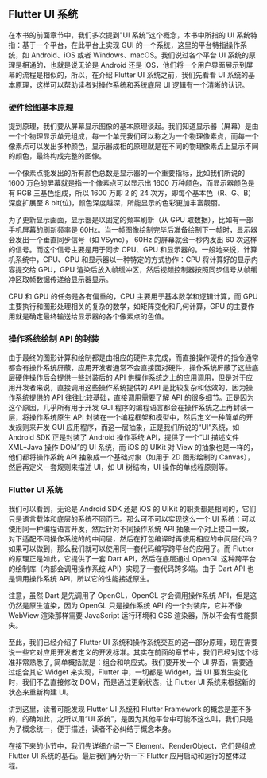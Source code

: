 ## Flutter UI 系统

在本书的前面章节中，我们多次提到"UI 系统"这个概念，本书中所指的 UI 系统特指：基于一个平台，在此平台上实现 GUI 的一个系统，这里的平台特指操作系统，如 Android、iOS 或者 Windows、macOS。我们说过各个平台 UI 系统的原理是相通的，也就是说无论是 Android 还是 iOS，他们将一个用户界面展示到屏幕的流程是相似的，所以，在介绍 Flutter UI 系统之前，我们先看看 UI 系统的基本原理，这样可以帮助读者对操作系统和系统底层 UI 逻辑有一个清晰的认识。

### 硬件绘图基本原理

提到原理，我们要从屏幕显示图像的基本原理谈起。我们知道显示器（屏幕）是由一个个物理显示单元组成，每一个单元我们可以称之为一个物理像素点，而每一个像素点可以发出多种颜色，显示器成相的原理就是在不同的物理像素点上显示不同的颜色，最终构成完整的图像。

一个像素点能发出的所有颜色总数是显示器的一个重要指标，比如我们所说的 1600 万色的屏幕就是指一个像素点可以显示出 1600 万种颜色，而显示器颜色是有 RGB 三基色组成，所以 1600 万即 2 的 24 次方，即每个基本色（R、G、B）深度扩展至 8 bit(位)，颜色深度越深，所能显示的色彩更加丰富靓丽。

为了更新显示画面，显示器是以固定的频率刷新（从 GPU 取数据），比如有一部手机屏幕的刷新频率是 60Hz。当一帧图像绘制完毕后准备绘制下一帧时，显示器会发出一个垂直同步信号（如 VSync）， 60Hz 的屏幕就会一秒内发出 60 次这样的信号。而这个信号主要是用于同步 CPU、GPU 和显示器的。一般地来说，计算机系统中，CPU、GPU 和显示器以一种特定的方式协作：CPU 将计算好的显示内容提交给 GPU，GPU 渲染后放入帧缓冲区，然后视频控制器按照同步信号从帧缓冲区取帧数据传递给显示器显示。

CPU 和 GPU 的任务是各有偏重的，CPU 主要用于基本数学和逻辑计算，而 GPU 主要执行和图形处理相关的复杂的数学，如矩阵变化和几何计算，GPU 的主要作用就是确定最终输送给显示器的各个像素点的色值。

### 操作系统绘制 API 的封装

由于最终的图形计算和绘制都是由相应的硬件来完成，而直接操作硬件的指令通常都会有操作系统屏蔽，应用开发者通常不会直接面对硬件，操作系统屏蔽了这些底层硬件操作后会提供一些封装后的 API 供操作系统之上的应用调用，但是对于应用开发者来说，直接调用这些操作系统提供的 API 是比较复杂和低效的，因为操作系统提供的 API 往往比较基础，直接调用需要了解 API 的很多细节。正是因为这个原因，几乎所有用于开发 GUI 程序的编程语言都会在操作系统之上再封装一层，将操作系统原生 API 封装在一个编程框架和模型中，然后定义一种简单的开发规则来开发 GUI 应用程序，而这一层抽象，正是我们所说的“UI”系统，如 Android SDK 正是封装了 Android 操作系统 API，提供了一个“UI 描述文件 XML+Java 操作 DOM”的 UI 系统，而 iOS 的 UIKit 对 View 的抽象也是一样的，他们都将操作系统 API 抽象成一个基础对象（如用于 2D 图形绘制的 Canvas），然后再定义一套规则来描述 UI，如 UI 树结构，UI 操作的单线程原则等。

### Flutter UI 系统

我们可以看到，无论是 Android SDK 还是 iOS 的 UIKit 的职责都是相同的，它们只是语言载体和底层的系统不同而已。那么可不可以实现这么一个 UI 系统：可以使用同一种编程语言开发，然后针对不同操作系统 API 抽象一个对上接口一致，对下适配不同操作系统的的中间层，然后在打包编译时再使用相应的中间层代码？如果可以做到，那么我们就可以使用同一套代码编写跨平台的应用了。而 Flutter 的原理正是如此，它提供了一套 Dart API，然后在底层通过 OpenGL 这种跨平台的绘制库（内部会调用操作系统 API）实现了一套代码跨多端。由于 Dart API 也是调用操作系统 API，所以它的性能接近原生。

注意，虽然 Dart 是先调用了 OpenGL，OpenGL 才会调用操作系统 API，但是这仍然是原生渲染，因为 OpenGL 只是操作系统 API 的一个封装库，它并不像 WebView 渲染那样需要 JavaScript 运行环境和 CSS 渲染器，所以不会有性能损失。

至此，我们已经介绍了 Flutter UI 系统和操作系统交互的这一部分原理，现在需要说一些它对应用开发者定义的开发标准。其实在前面的章节中，我们已经对这个标准非常熟悉了, 简单概括就是：组合和响应式。我们要开发一个 UI 界面，需要通过组合其它 Widget 来实现，Flutter 中，一切都是 Widget，当 UI 要发生变化时，我们不去直接修改 DOM，而是通过更新状态，让 Flutter UI 系统来根据新的状态来重新构建 UI。

讲到这里，读者可能发现 Flutter UI 系统和 Flutter Framework 的概念是差不多的，的确如此，之所以用“UI 系统”，是因为其他平台中可能不这么叫，我们只是为了概念统一，便于描述，读者不必纠结于概念本身。

在接下来的小节中，我们先详细介绍一下 Element、RenderObject，它们是组成 Flutter UI 系统的基石。最后我们再分析一下 Flutter 应用启动和运行的整体过程。
